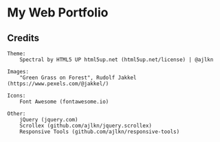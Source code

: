 # My Web Portfolio

## Credits
	
	Theme:
		Spectral by HTML5 UP html5up.net (html5up.net/license) | @ajlkn 

	Images:
		"Green Grass on Forest", Rudolf Jakkel (https://www.pexels.com/@jakkel/)

	Icons:
		Font Awesome (fontawesome.io)

	Other:
		jQuery (jquery.com)
		Scrollex (github.com/ajlkn/jquery.scrollex)
		Responsive Tools (github.com/ajlkn/responsive-tools)
